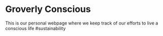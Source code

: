 # Groverly Conscious

This is our personal webpage where we keep track of our efforts to live a conscious life #sustainability
